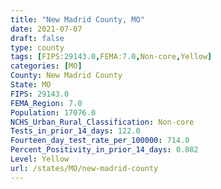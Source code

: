 ```yaml
---
title: "New Madrid County, MO"
date: 2021-07-07
draft: false
type: county
tags: [FIPS:29143.0,FEMA:7.0,Non-core,Yellow]
categories: [MO]
County: New Madrid County
State: MO
FIPS: 29143.0
FEMA_Region: 7.0
Population: 17076.0
NCHS_Urban_Rural_Classification: Non-core
Tests_in_prior_14_days: 122.0
Fourteen_day_test_rate_per_100000: 714.0
Percent_Positivity_in_prior_14_days: 0.082
Level: Yellow
url: /states/MO/new-madrid-county
---
```



